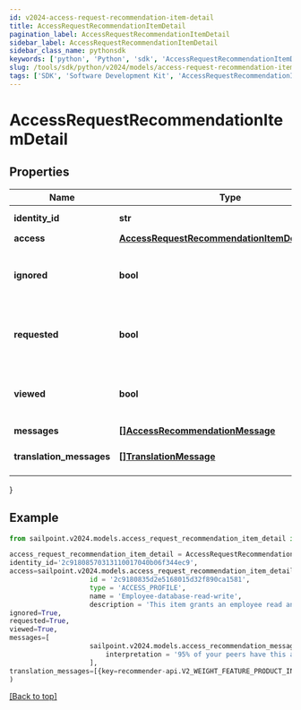 ```yaml
---
id: v2024-access-request-recommendation-item-detail
title: AccessRequestRecommendationItemDetail
pagination_label: AccessRequestRecommendationItemDetail
sidebar_label: AccessRequestRecommendationItemDetail
sidebar_class_name: pythonsdk
keywords: ['python', 'Python', 'sdk', 'AccessRequestRecommendationItemDetail', 'V2024AccessRequestRecommendationItemDetail'] 
slug: /tools/sdk/python/v2024/models/access-request-recommendation-item-detail
tags: ['SDK', 'Software Development Kit', 'AccessRequestRecommendationItemDetail', 'V2024AccessRequestRecommendationItemDetail']
---
```


# AccessRequestRecommendationItemDetail


## Properties

Name | Type | Description | Notes
------------ | ------------- | ------------- | -------------
**identity_id** | **str** | Identity ID for the recommendation | [optional] 
**access** | [**AccessRequestRecommendationItemDetailAccess**](access-request-recommendation-item-detail-access) |  | [optional] 
**ignored** | **bool** | Whether or not the identity has already chosen to ignore this recommendation. | [optional] 
**requested** | **bool** | Whether or not the identity has already chosen to request this recommendation. | [optional] 
**viewed** | **bool** | Whether or not the identity reportedly viewed this recommendation. | [optional] 
**messages** | [**[]AccessRecommendationMessage**](access-recommendation-message) |  | [optional] 
**translation_messages** | [**[]TranslationMessage**](translation-message) | The list of translation messages | [optional] 
}

## Example

```python
from sailpoint.v2024.models.access_request_recommendation_item_detail import AccessRequestRecommendationItemDetail

access_request_recommendation_item_detail = AccessRequestRecommendationItemDetail(
identity_id='2c91808570313110017040b06f344ec9',
access=sailpoint.v2024.models.access_request_recommendation_item_detail_access.AccessRequestRecommendationItemDetail_access(
                    id = '2c9180835d2e5168015d32f890ca1581', 
                    type = 'ACCESS_PROFILE', 
                    name = 'Employee-database-read-write', 
                    description = 'This item grants an employee read and write access to the database', ),
ignored=True,
requested=True,
viewed=True,
messages=[
                    sailpoint.v2024.models.access_recommendation_message.Access Recommendation Message(
                        interpretation = '95% of your peers have this access.', )
                    ],
translation_messages=[{key=recommender-api.V2_WEIGHT_FEATURE_PRODUCT_INTERPRETATION_HIGH, values=[75, department]}]
)

```
[[Back to top]](#) 

